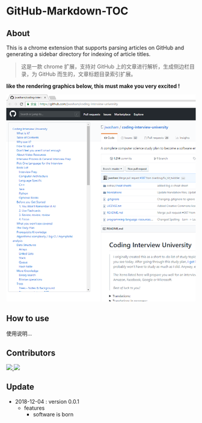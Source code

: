 # GitHub-Markdown-TOC

## About

This is a chrome extension that supports parsing articles on GitHub and generating a sidebar directory for indexing of article titles.

> 这是一款 chrome 扩展，支持对 GitHub 上的文章进行解析，生成侧边栏目录，为 GitHub  而生的，文章标题目录索引扩展。



**like the rendering graphics below, this must make you very excited !**

![1543907190399](assets/1543907190399.png)



## How to use

使用说明...







## Contributors

<a href="https://github.com/dxiaoqi">
 <img src="https://avatars0.githubusercontent.com/u/17349750?s=460&v=4" width="50px">
</a>
<a href="https://github.com/frank-lam">
 <img src="https://avatars1.githubusercontent.com/u/19153458?s=460&v=4" width="50px">
</a> 



## Update

- 2018-12-04 : version 0.0.1
  - features
    - software is born

